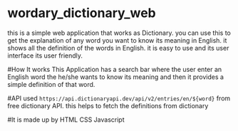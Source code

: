 # wordary_dictionary_web
this  is a simple web application that works as Dictionary. you can use this to get the explanation of any word you want to know its meaning in English. it shows all the definition of the words in English. it is easy to use and its user interface its user friendly. 

#How It works
This Application has a search bar where the user enter an English word the he/she wants to know its meaning and then it provides a simple definition of that word.

#API used
`https://api.dictionaryapi.dev/api/v2/entries/en/${word}` from free dictionary API. this helps to fetch the definitions from dictionary 

#It is made up by
HTML
CSS
Javascript
